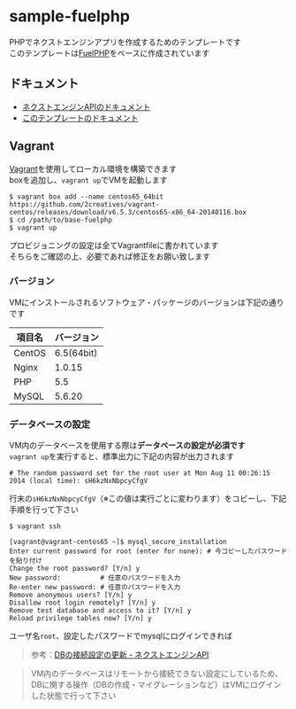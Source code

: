 
# sample-fuelphp
PHPでネクストエンジンアプリを作成するためのテンプレートです  
このテンプレートは[FuelPHP](http://fuelphp.jp/docs/1.7/)をベースに作成されています

## ドキュメント
- [ネクストエンジンAPIのドキュメント](http://api.next-e.jp/)
- [このテンプレートのドキュメント](http://api.next-e.jp/sample-fuelphp/)

## Vagrant
[Vagrant](https://www.vagrantup.com/)を使用してローカル環境を構築できます  
boxを追加し、`vagrant up`でVMを起動します  

```
$ vagrant box add --name centos65_64bit https://github.com/2creatives/vagrant-centos/releases/download/v6.5.3/centos65-x86_64-20140116.box
$ cd /path/to/base-fuelphp
$ vagrant up
```

プロビジョニングの設定は全てVagrantfileに書かれています  
そちらをご確認の上、必要であれば修正をお願い致します

### バージョン
VMにインストールされるソフトウェア・パッケージのバージョンは下記の通りです

|項目名	|バージョン	|
|-------|-----------|
|CentOS	|6.5(64bit)	|
|Nginx	|1.0.15		|
|PHP	|5.5		|
|MySQL	|5.6.20		|


### データベースの設定
VM内のデータベースを使用する際は**データベースの設定が必須です**  
`vagrant up`を実行すると、標準出力に下記の内容が出力されます

```
# The random password set for the root user at Mon Aug 11 00:26:15 2014 (local time): sH6kzNxNbpcyCfgV
```

行末の`sH6kzNxNbpcyCfgV`（※この値は実行ごとに変わります）をコピーし、下記手順を行って下さい

```
$ vagrant ssh

[vagrant@vagrant-centos65 ~]$ mysql_secure_installation
Enter current password for root (enter for none): # 今コピーしたパスワードを貼り付け
Change the root password? [Y/n] y
New password:          # 任意のパスワードを入力
Re-enter new password: # 任意のパスワードを入力
Remove anonymous users? [Y/n] y
Disallow root login remotely? [Y/n] y
Remove test database and access to it? [Y/n] y
Reload privilege tables now? [Y/n] y
```

ユーザ名`root`、設定したパスワードでmysqlにログインできれば

> 参考：[DBの接続設定の更新 - ネクストエンジンAPI](http://api.next-e.jp/sample-fuelphp/download.php)

<!---->

> VM内のデータベースはリモートから接続できない設定にしているため、  
> DBに関する操作（DBの作成・マイグレーションなど）はVMにログインした状態で行って下さい
